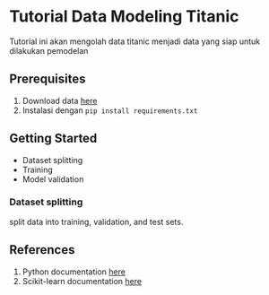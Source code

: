 # Tutorial Data Modeling Titanic

Tutorial ini akan mengolah data titanic menjadi data yang siap untuk dilakukan pemodelan

## Prerequisites
1. Download data [here]('https://www.kaggle.com/code/nadintamer/titanic-survival-predictions-beginner')
2. Instalasi dengan `pip install requirements.txt`

## Getting Started

- Dataset splitting
- Training
- Model validation

### Dataset splitting
split data into training, validation, and test sets.

## References
1. Python documentation [here]('https://www.python.org/doc/')
2. Scikit-learn documentation [here]('https://scikit-learn.org/stable/index.html')
